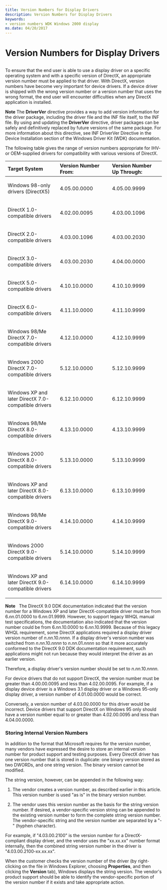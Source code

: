 ```yaml
---
title: Version Numbers for Display Drivers
description: Version Numbers for Display Drivers
keywords:
- version numbers WDK Windows 2000 display
ms.date: 04/20/2017
---
```


# Version Numbers for Display Drivers


## <span id="ddk_ensuring_correct_version_numbers_gg"></span><span id="DDK_ENSURING_CORRECT_VERSION_NUMBERS_GG"></span>


To ensure that the end user is able to use a display driver on a specific operating system and with a specific version of DirectX, an appropriate version number must be applied to that driver. With DirectX, version numbers have become very important for device drivers. If a device driver is shipped with the wrong version number or a version number that uses the wrong format, the end user will encounter difficulties when any DirectX application is installed.

**Note** The **DriverVer** directive provides a way to add version information for the driver package, including the driver file and the INF file itself, to the INF file. By using and updating the **DriverVer** directive, driver packages can be safely and definitively replaced by future versions of the same package. For more information about this directive, see INF DriverVer Directive in the Device Installation section of the Windows Driver Kit (WDK) documentation.

The following table gives the range of version numbers appropriate for IHV- or OEM-supplied drivers for compatibility with various versions of DirectX.

<table>
<colgroup>
<col width="33%" />
<col width="33%" />
<col width="33%" />
</colgroup>
<thead>
<tr class="header">
<th align="left">Target System</th>
<th align="left">Version Number
<div>
 
</div>
From:</th>
<th align="left">Version Number
<div>
 
</div>
Up Through:</th>
</tr>
</thead>
<tbody>
<tr class="odd">
<td align="left"><p>Windows 98-only drivers (DirectX5)</p></td>
<td align="left"><p>4.05.00.0000</p></td>
<td align="left"><p>4.05.00.9999</p></td>
</tr>
<tr class="even">
<td align="left"><p>DirectX 1.0-compatible drivers</p></td>
<td align="left"><p>4.02.00.0095</p></td>
<td align="left"><p>4.03.00.1096</p></td>
</tr>
<tr class="odd">
<td align="left"><p>DirectX 2.0-compatible drivers</p></td>
<td align="left"><p>4.03.00.1096</p></td>
<td align="left"><p>4.03.00.2030</p></td>
</tr>
<tr class="even">
<td align="left"><p>DirectX 3.0-compatible drivers</p></td>
<td align="left"><p>4.03.00.2030</p></td>
<td align="left"><p>4.04.00.0000</p></td>
</tr>
<tr class="odd">
<td align="left"><p>DirectX 5.0-compatible drivers</p></td>
<td align="left"><p>4.10.10.0000</p></td>
<td align="left"><p>4.10.10.9999</p></td>
</tr>
<tr class="even">
<td align="left"><p>DirectX 6.0-compatible drivers</p></td>
<td align="left"><p>4.11.10.0000</p></td>
<td align="left"><p>4.11.10.9999</p></td>
</tr>
<tr class="odd">
<td align="left"><p>Windows 98/Me DirectX 7.0-compatible drivers</p></td>
<td align="left"><p>4.12.10.0000</p></td>
<td align="left"><p>4.12.10.9999</p></td>
</tr>
<tr class="even">
<td align="left"><p>Windows 2000 DirectX 7.0-compatible drivers</p></td>
<td align="left"><p>5.12.10.0000</p></td>
<td align="left"><p>5.12.10.9999</p></td>
</tr>
<tr class="odd">
<td align="left"><p>Windows XP and later DirectX 7.0-compatible drivers</p></td>
<td align="left"><p>6.12.10.0000</p></td>
<td align="left"><p>6.12.10.9999</p></td>
</tr>
<tr class="even">
<td align="left"><p>Windows 98/Me DirectX 8.0-compatible drivers</p></td>
<td align="left"><p>4.13.10.0000</p></td>
<td align="left"><p>4.13.10.9999</p></td>
</tr>
<tr class="odd">
<td align="left"><p>Windows 2000 DirectX 8.0-compatible drivers</p></td>
<td align="left"><p>5.13.10.0000</p></td>
<td align="left"><p>5.13.10.9999</p></td>
</tr>
<tr class="even">
<td align="left"><p>Windows XP and later DirectX 8.0-compatible drivers</p></td>
<td align="left"><p>6.13.10.0000</p></td>
<td align="left"><p>6.13.10.9999</p></td>
</tr>
<tr class="odd">
<td align="left"><p>Windows 98/Me DirectX 9.0-compatible drivers</p></td>
<td align="left"><p>4.14.10.0000</p></td>
<td align="left"><p>4.14.10.9999</p></td>
</tr>
<tr class="even">
<td align="left"><p>Windows 2000 DirectX 9.0-compatible drivers</p></td>
<td align="left"><p>5.14.10.0000</p></td>
<td align="left"><p>5.14.10.9999</p></td>
</tr>
<tr class="odd">
<td align="left"><p>Windows XP and later DirectX 9.0-compatible drivers</p></td>
<td align="left"><p>6.14.10.0000</p></td>
<td align="left"><p>6.14.10.9999</p></td>
</tr>
</tbody>
</table>

 

**Note**   The DirectX 9.0 DDK documentation indicated that the version number for a Windows XP and later DirectX-compatible driver must be from 6.*nn*.01.0000 to 6.*nn*.01.9999. However, to support legacy WHQL manual test specifications, the documentation also indicated that the version number could be from 6.*nn*.10.0000 to 6.*nn*.10.9999.
Because of this legacy WHQL requirement, some DirectX applications required a display driver version number of *n*.*nn*.10.*nnnn*. If a display driver's version number was switched from *n*.*nn*.10.*nnnn* to *n*.*nn*.01.*nnnn* so that it more accurately conformed to the DirectX 9.0 DDK documentation requirement, such applications might not run because they would interpret the driver as an earlier version.

Therefore, a display driver's version number should be set to *n*.*nn*.10.*nnnn*.

 

For device drivers that do not support DirectX, the version number must be greater than 4.00.00.0095 and less than 4.02.00.0095. For example, if a display device driver is a Windows 3.1 display driver or a Windows 95-only display driver, a version number of 4.01.00.0000 would be correct.

Conversely, a version number of 4.03.00.0000 for this driver would be incorrect. Device drivers that support DirectX on Windows 95 only should have a version number equal to or greater than 4.02.00.0095 and less than 4.04.00.0000.

### <span id="storing_internal_version_numbers"></span><span id="STORING_INTERNAL_VERSION_NUMBERS"></span>Storing Internal Version Numbers

In addition to the format that Microsoft requires for the version number, many vendors have expressed the desire to store an internal version number for product support and testing purposes. Every DirectX driver has one version number that is stored in duplicate: one binary version stored as two DWORDs, and one string version. The binary version cannot be modified.

The string version, however, can be appended in the following way:

1.  The vendor creates a version number, as described earlier in this article. This version number is used "as is" in the binary version number.

2.  The vendor uses this version number as the basis for the string version number. If desired, a vendor-specific version string can be appended to the existing version number to form the complete string version number. The vendor-specific string and the version number are separated by a "-" (hyphen character).

For example, if "4.03.00.2100" is the version number for a DirectX-compliant display driver, and the vendor uses the "xx.xx.xx" number format internally, then the combined string version number in the driver is "4.03.00.2100-xx.xx.xx".

When the customer checks the version number of the driver (by right-clicking on the file in Windows Explorer, choosing **Properties**, and then clicking the **Version** tab), Windows displays the string version. The vendor's product support should be able to identify the vendor-specific portion of the version number if it exists and take appropriate action.

 

 





